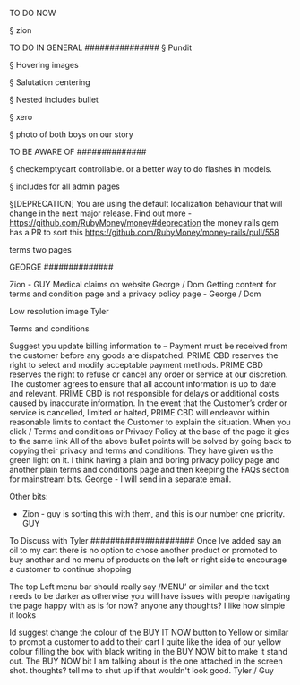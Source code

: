 TO DO NOW

§ zion

TO DO IN GENERAL
###############
§ Pundit

§ Hovering images

§ Salutation centering

§ Nested includes bullet

§ xero

§ photo of both boys on our story

TO BE AWARE OF
##############

§ checkemptycart controllable. or a better way to do flashes in models.

§ includes for all admin pages

§[DEPRECATION] You are using the default localization behaviour that will change in the next major release. Find out more - https://github.com/RubyMoney/money#deprecation
the money rails gem has a PR to sort this https://github.com/RubyMoney/money-rails/pull/558

terms two pages

GEORGE
##############

Zion - GUY
Medical claims on website George / Dom
Getting content for terms and condition page and a privacy policy page - George / Dom



Low resolution image Tyler

Terms and conditions

Suggest you update billing information to –
Payment must be received from the customer before any goods are dispatched.
PRIME CBD reserves the right to select and modify acceptable payment methods.
PRIME CBD reserves the right to refuse or cancel any order or service at our discretion.
The customer agrees to ensure that all account information is up to date and relevant. PRIME CBD is not responsible for delays or additional costs caused by inaccurate information.
In the event that the Customer’s order or service is cancelled, limited or halted, PRIME CBD will endeavor within reasonable limits to contact the Customer to explain the situation.
When you click / Terms and conditions or Privacy Policy at the base of the page it gies to the same link
All of the above bullet points will be solved by going back to copying their privacy and terms and conditions. They have given us the green light on it. I think having a plain and boring privacy policy page and another plain terms and conditions page and then keeping the FAQs section for mainstream bits.  George  - I will send in a separate email.


Other bits:
- Zion - guy is sorting this with them, and this is our number one priority.  GUY



To Discuss with Tyler
#####################
Once Ive added say an oil to my cart there is no option to chose another product or promoted to buy another and no menu of products on the left or right side to encourage a customer to continue shopping

The top Left menu bar should really say /MENU’ or similar and the text needs to be darker as otherwise you will have issues with people navigating the page
happy with as is for now? anyone any thoughts? I like how simple it looks



Id suggest change the colour of the BUY IT NOW button to Yellow or similar to prompt a customer to add to their cart
I quite like the idea of our yellow colour filling the box with black writing in the BUY NOW bit to make it stand out. The BUY NOW bit I am talking about is the one attached in the screen shot. thoughts? tell me to shut up if that wouldn't look good. Tyler / Guy
